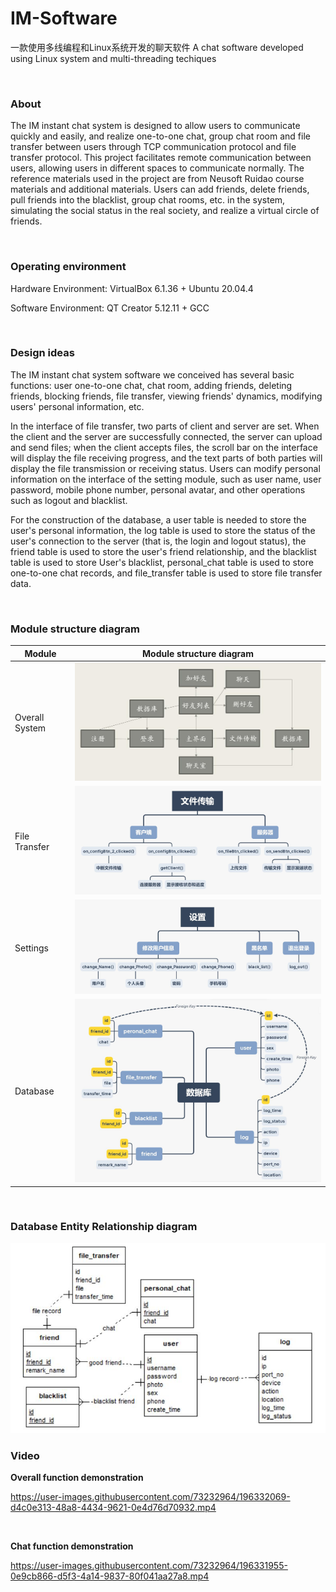 # IM-Software
 一款使用多线编程和Linux系统开发的聊天软件
 A chat software developed using Linux system and multi-threading techiques

<br />

### **About**

The IM instant chat system is designed to allow users to communicate quickly and easily, and realize one-to-one chat, group chat room and file transfer between users through TCP communication protocol and file transfer protocol. This project facilitates remote communication between users, allowing users in different spaces to communicate normally. The reference materials used in the project are from Neusoft Ruidao course materials and additional materials. Users can add friends, delete friends, pull friends into the blacklist, group chat rooms, etc. in the system, simulating the social status in the real society, and realize a virtual circle of friends.

<br />

### **Operating environment**

Hardware Environment:  VirtualBox 6.1.36 + Ubuntu 20.04.4 

Software Environment:    QT Creator 5.12.11 + GCC

<br />

### **Design ideas**

The IM instant chat system software we conceived has several basic functions: user one-to-one chat, chat room, adding friends, deleting friends, blocking friends, file transfer, viewing friends' dynamics, modifying users' personal information, etc. 

In the interface of file transfer, two parts of client and server are set. When the client and the server are successfully connected, the server can upload and send files; when the client accepts files, the scroll bar on the interface will display the file receiving progress, and the text parts of both parties will display the file transmission or receiving status. Users can modify personal information on the interface of the setting module, such as user name, user password, mobile phone number, personal avatar, and other operations such as logout and blacklist. 

For the construction of the database, a user table is needed to store the user's personal information, the log table is used to store the status of the user's connection to the server (that is, the login and logout status), the friend table is used to store the user's friend relationship, and the blacklist table is used to store User's blacklist, personal_chat table is used to store one-to-one chat records, and file_transfer table is used to store file transfer data.

<br />

### **Module structure diagram**

| Module         | **Module structure diagram**                                 |
| -------------- | ------------------------------------------------------------ |
| Overall System | <img src="README/image-20221018113040791.png" alt="image-20221018113040791" style="zoom: 67%;" /> |
| File Transfer  | <img src="README/image-20221018113058809.png" alt="image-20221018113058809" style="zoom: 67%;" /> |
| Settings       | <img src="README/image-20221018113054443.png" alt="image-20221018113054443" style="zoom: 67%;" /> |
| Database       | <img src="README/image-20221018113049649.png" alt="image-20221018113049649" style="zoom: 67%;" /> |

<br />

### **Database Entity Relationship diagram**

<img src="README/image-20221018113239217.png" alt="image-20221018113239217" style="zoom: 67%;" />

<br />

### **Video**

**Overall function demonstration**


https://user-images.githubusercontent.com/73232964/196332069-d4c0e313-48a8-4434-9621-0e4d76d70932.mp4

<br />


**Chat function demonstration**

https://user-images.githubusercontent.com/73232964/196331955-0e9cb866-d5f3-4a14-9837-80f041aa27a8.mp4



